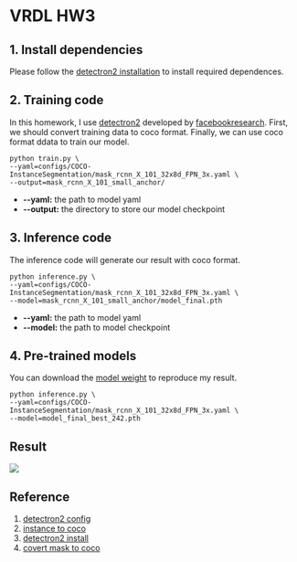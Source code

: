 # VRDL HW3

## 1. Install dependencies
Please follow the [detectron2 installation](https://detectron2.readthedocs.io/en/latest/tutorials/install.html) to install required dependences.

## 2. Training code
In this homework, I use [detectron2](https://github.com/facebookresearch/detectron2) developed by [facebookresearch](https://github.com/facebookresearch). First, we should convert training data to coco format. Finally, we can use coco format ddata to train our model.

```
python train.py \
--yaml=configs/COCO-InstanceSegmentation/mask_rcnn_X_101_32x8d_FPN_3x.yaml \
--output=mask_rcnn_X_101_small_anchor/
```

* **--yaml:** the path to model yaml
* **--output:** the directory to store our model checkpoint

## 3. Inference code
The inference code will generate our result with coco format.

```
python inference.py \
--yaml=configs/COCO-InstanceSegmentation/mask_rcnn_X_101_32x8d_FPN_3x.yaml \
--model=mask_rcnn_X_101_small_anchor/model_final.pth
```

* **--yaml:** the path to model yaml
* **--model:** the path to model checkpoint

## 4. Pre-trained models
You can download the [model weight](https://drive.google.com/file/d/1u5-chiYcklEZOeLc1geim7UgZRB-fil5/view?usp=sharing) to reproduce my result.

```
python inference.py \
--yaml=configs/COCO-InstanceSegmentation/mask_rcnn_X_101_32x8d_FPN_3x.yaml \
--model=model_final_best_242.pth
```

## Result
![](https://i.imgur.com/97EiNq6.jpg)

## Reference
1. [detectron2 config](https://github.com/facebookresearch/detectron2/blob/main/configs/COCO-InstanceSegmentation/mask_rcnn_X_101_32x8d_FPN_3x.yaml)
2. [instance to coco](https://detectron2.readthedocs.io/en/latest/_modules/detectron2/evaluation/coco_evaluation.html)
3. [detectron2 install](https://detectron2.readthedocs.io/en/latest/tutorials/install.html)
4. [covert mask to coco](https://github.com/vbnmzxc9513/Nuclei-detection_detectron2)